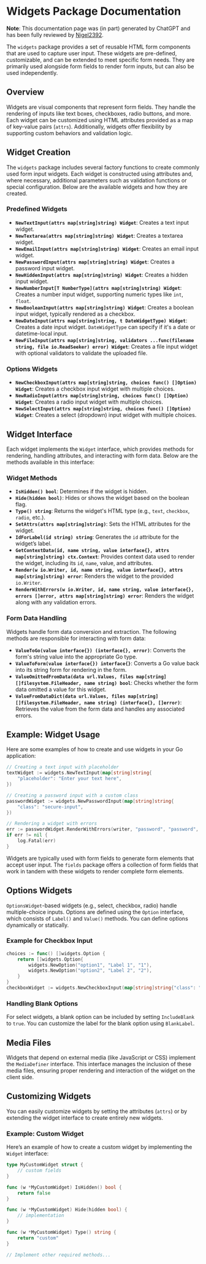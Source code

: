 # Widgets Package Documentation

**Note**: This documentation page was (in part) generated by ChatGPT and has been fully reviewed by [Nigel2392](github.com/Nigel2392).

The `widgets` package provides a set of reusable HTML form components that are used to capture user input. These widgets are pre-defined, customizable, and can be extended to meet specific form needs. They are primarily used alongside form fields to render form inputs, but can also be used independently.

## Overview

Widgets are visual components that represent form fields. They handle the rendering of inputs like text boxes, checkboxes, radio buttons, and more. Each widget can be customized using HTML attributes provided as a map of key-value pairs (`attrs`). Additionally, widgets offer flexibility by supporting custom behaviors and validation logic.

## Widget Creation

The `widgets` package includes several factory functions to create commonly used form input widgets. Each widget is constructed using attributes and, where necessary, additional parameters such as validation functions or special configuration. Below are the available widgets and how they are created.

### Predefined Widgets

- **`NewTextInput(attrs map[string]string) Widget`**: Creates a text input widget.
- **`NewTextarea(attrs map[string]string) Widget`**: Creates a textarea widget.
- **`NewEmailInput(attrs map[string]string) Widget`**: Creates an email input widget.
- **`NewPasswordInput(attrs map[string]string) Widget`**: Creates a password input widget.
- **`NewHiddenInput(attrs map[string]string) Widget`**: Creates a hidden input widget.
- **`NewNumberInput[T NumberType](attrs map[string]string) Widget`**: Creates a number input widget, supporting numeric types like `int`, `float`.
- **`NewBooleanInput(attrs map[string]string) Widget`**: Creates a boolean input widget, typically rendered as a checkbox.
- **`NewDateInput(attrs map[string]string, t DateWidgetType) Widget`**: Creates a date input widget. `DateWidgetType` can specify if it's a date or datetime-local input.
- **`NewFileInput(attrs map[string]string, validators ...func(filename string, file io.ReadSeeker) error) Widget`**: Creates a file input widget with optional validators to validate the uploaded file.

### Options Widgets

- **`NewCheckboxInput(attrs map[string]string, choices func() []Option) Widget`**: Creates a checkbox input widget with multiple choices.
- **`NewRadioInput(attrs map[string]string, choices func() []Option) Widget`**: Creates a radio input widget with multiple choices.
- **`NewSelectInput(attrs map[string]string, choices func() []Option) Widget`**: Creates a select (dropdown) input widget with multiple choices.

## Widget Interface

Each widget implements the `Widget` interface, which provides methods for rendering, handling attributes, and interacting with form data. Below are the methods available in this interface:

### Widget Methods

- **`IsHidden() bool`**: Determines if the widget is hidden.
- **`Hide(hidden bool)`**: Hides or shows the widget based on the boolean flag.
- **`Type() string`**: Returns the widget's HTML type (e.g., `text`, `checkbox`, `radio`, etc.).
- **`SetAttrs(attrs map[string]string)`**: Sets the HTML attributes for the widget.
- **`IdForLabel(id string) string`**: Generates the `id` attribute for the widget’s label.
- **`GetContextData(id, name string, value interface{}, attrs map[string]string) ctx.Context`**: Provides context data used to render the widget, including its `id`, `name`, value, and attributes.
- **`Render(w io.Writer, id, name string, value interface{}, attrs map[string]string) error`**: Renders the widget to the provided `io.Writer`.
- **`RenderWithErrors(w io.Writer, id, name string, value interface{}, errors []error, attrs map[string]string) error`**: Renders the widget along with any validation errors.

### Form Data Handling

Widgets handle form data conversion and extraction. The following methods are responsible for interacting with form data:

- **`ValueToGo(value interface{}) (interface{}, error)`**: Converts the form's string value into the appropriate Go type.
- **`ValueToForm(value interface{}) interface{}`**: Converts a Go value back into its string form for rendering in the form.
- **`ValueOmittedFromData(data url.Values, files map[string][]filesystem.FileHeader, name string) bool`**: Checks whether the form data omitted a value for this widget.
- **`ValueFromDataDict(data url.Values, files map[string][]filesystem.FileHeader, name string) (interface{}, []error)`**: Retrieves the value from the form data and handles any associated errors.

## Example: Widget Usage

Here are some examples of how to create and use widgets in your Go application:

```go
// Creating a text input with placeholder
textWidget := widgets.NewTextInput(map[string]string{
    "placeholder": "Enter your text here",
})

// Creating a password input with a custom class
passwordWidget := widgets.NewPasswordInput(map[string]string{
    "class": "secure-input",
})

// Rendering a widget with errors
err := passwordWidget.RenderWithErrors(writer, "password", "password", nil, []error{errors.New("Invalid password")}, map[string]string{})
if err != nil {
    log.Fatal(err)
}
```

Widgets are typically used with form fields to generate form elements that accept user input. The `fields` package offers a collection of form fields that work in tandem with these widgets to render complete form elements.

## Options Widgets

`OptionsWidget`-based widgets (e.g., select, checkbox, radio) handle multiple-choice inputs. Options are defined using the `Option` interface, which consists of `Label()` and `Value()` methods. You can define options dynamically or statically.

### Example for Checkbox Input

```go
choices := func() []widgets.Option {
    return []widgets.Option{
        widgets.NewOption("option1", "Label 1", "1"),
        widgets.NewOption("option2", "Label 2", "2"),
    }
}
checkboxWidget := widgets.NewCheckboxInput(map[string]string{"class": "checkbox-class"}, choices)
```

### Handling Blank Options

For select widgets, a blank option can be included by setting `IncludeBlank` to `true`. You can customize the label for the blank option using `BlankLabel`.

## Media Files

Widgets that depend on external media (like JavaScript or CSS) implement the `MediaDefiner` interface. This interface manages the inclusion of these media files, ensuring proper rendering and interaction of the widget on the client side.

## Customizing Widgets

You can easily customize widgets by setting the attributes (`attrs`) or by extending the widget interface to create entirely new widgets.

### Example: Custom Widget

Here’s an example of how to create a custom widget by implementing the `Widget` interface:

```go
type MyCustomWidget struct {
    // custom fields
}

func (w *MyCustomWidget) IsHidden() bool {
    return false
}

func (w *MyCustomWidget) Hide(hidden bool) {
    // implementation
}

func (w *MyCustomWidget) Type() string {
    return "custom"
}

// Implement other required methods...
```
